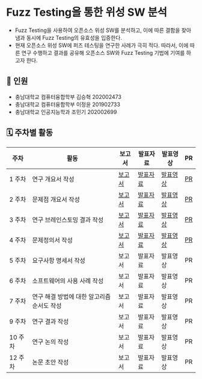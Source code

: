 # Fuzz Testing을 통한 위성 SW 분석
* Fuzz Testing을 사용하여 오픈소스 위성 SW를 분석하고, 이에 따른 결함을 찾아냄과 동시에 Fuzz Testing의 유효성을 입증한다.
* 현재 오픈소스 위성 SW에 퍼즈 테스팅을 연구한 사례가 극히 적다. 따라서, 이에 따른 연구 수행하고 결과를 공유해 오픈소스 SW와 Fuzz Testing 기법에 기여를 하고자 한다.

## 🎒 인원


* 충남대학교 컴퓨터융합학부 김승혁 202002473
* 충남대학교 컴퓨터융합학부 이정윤 201902733
* 충남대학교 인공지능학과 조민기 202002699



## 🗓️ 주차별 활동
| 주차 | 활동 | 보고서 | 발표자료 | 발표영상 | PR |
|------|------|--------|----------|----------|-----|
| 1 주차 | 연구 개요서 작성 | [보고서](https://github.com/seunghyeoks/Efficient-Fuzzer/blob/main/docs/5조-1주차-Fuzz%20Testing을%20통한%20위성%20SW%20분석-연구개요서.pdf) | [발표자료](https://github.com/seunghyeoks/Efficient-Fuzzer/blob/main/media/5조-1주차-Fuzz%20Testing을%20통한%20위성%20SW%20분석-발표자료.pdf) | [발표영상](https://youtu.be/8AOY4mfqGhA) | [PR](https://github.com/seunghyeoks/Efficient-Fuzzer/pull/1) |
| 2 주차 | 문제점 개요서 작성 | [보고서](https://github.com/seunghyeoks/Efficient-Fuzzer/blob/main/docs/5조-2주차-Fuzz%20Testing을%20통한%20위성%20SW%20분석-문제점%20개요서.pdf) | [발표자료](https://github.com/seunghyeoks/Efficient-Fuzzer/blob/main/media/5조-2주차-Fuzz%20Testing을%20통한%20위성%20SW%20분석-발표자료.pdf) | [발표영상](https://youtu.be/48Y7XdCCqto) | [PR](https://github.com/seunghyeoks/Efficient-Fuzzer/pull/2) |
| 3 주차 | 연구 브레인스토밍 결과 작성 | [보고서](https://github.com/seunghyeoks/Efficient-Fuzzer/blob/main/docs/5조-3주차-Fuzz%20Testing을%20통한%20위성%20SW%20분석-브레인스토밍%20결과.pdf) | [발표자료](https://github.com/seunghyeoks/Efficient-Fuzzer/blob/main/media/5조-3주차-Fuzz%20Testing을%20통한%20위성%20SW%20분석-발표자료.pdf) | [발표영상](https://youtu.be/M2D78jdR3I0) | [PR](https://github.com/seunghyeoks/Efficient-Fuzzer/pull/3) |
| 4 주차 | 문제정의서 작성 | [보고서](https://github.com/seunghyeoks/Efficient-Fuzzer/blob/main/docs/5조-4주차-Fuzz%20Testing을%20통한%20위성%20SW%20분석-문제정의서.pdf) | [발표자료](https://github.com/seunghyeoks/Efficient-Fuzzer/blob/main/media/5조-4주차-Fuzz%20Testing을%20통한%20위성%20SW%20분석-발표자료.pdf) | [발표영상](https://youtu.be/tDMezTqOgdg) | [PR](https://github.com/seunghyeoks/Efficient-Fuzzer/pull/4) |
| 5 주차 | 요구사항 명세서 작성 | 보고서 | 발표자료 | 발표영상 | PR |
| 6 주차 | 소프트웨어의 사용 사례 작성 | 보고서 | 발표자료 | 발표영상 | PR |
| 7 주차 | 연구 해결 방법에 대한 알고리즘 순서도 작성 | 보고서 | 발표자료 | 발표영상 | PR |
| 9 주차 | 연구 결과 작성 | 보고서 | 발표자료 | 발표영상 | PR |
| 10 주차 | 연구 논의 작성 | 보고서 | 발표자료 | 발표영상 | PR |
| 12 주차 | 논문 초안 작성 | 보고서 | 발표자료 | 발표영상 | PR |
